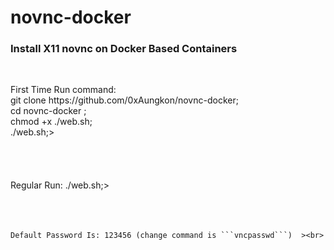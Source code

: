# novnc-docker

<div>
  <h3>Install X11 novnc on Docker Based Containers</h3><br>
  <p>
    First Time Run command: <br>git clone https://github.com/0xAungkon/novnc-docker; <br>
cd novnc-docker ; <br>
chmod +x ./web.sh;<br>
./web.sh;><br><br><br><br><br>
    Regular Run: ./web.sh;><br>
    <br><br><br>

    Default Password Is: 123456 (change command is ```vncpasswd```)  ><br>
    
  </p>
</div>

